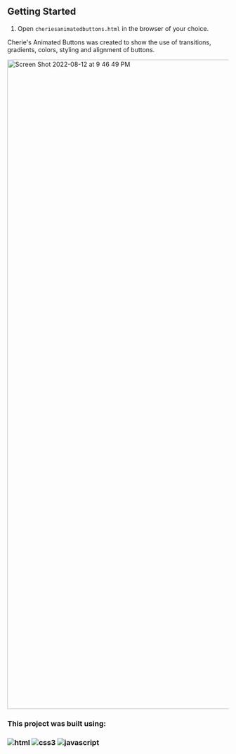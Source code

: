 <body>
<h2>
Getting Started
</h2>
<ol>
<li>
Open <code>cheriesanimatedbuttons.html</code> in the browser of your choice.</li>
</ol>
<p>

Cherie's Animated Buttons was created to show the use of transitions, gradients, colors, styling and alignment of buttons.
<p>


<img width="1476" alt="Screen Shot 2022-08-12 at 9 46 49 PM" src="https://user-images.githubusercontent.com/109016720/184465616-4fe15c63-a346-44c4-9025-fcebcf259c10.png">

<h3>
This project was built using:
<h3>
</body>

![html](https://user-images.githubusercontent.com/109016720/184464993-ff4c4068-f87b-4142-9f9a-cc52d6e9fcd5.svg)
![css3](https://user-images.githubusercontent.com/109016720/184464997-48fbdb1f-17b7-4487-9149-8a4b6eb38a9c.svg)
![javascript](https://user-images.githubusercontent.com/109016720/184464998-87b25fab-b2ef-4830-b083-9d7b16f71f35.svg)

